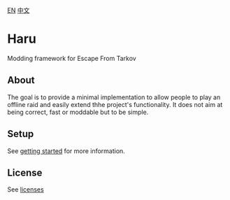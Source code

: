 [EN](readme-en.md)
[中文](readme-cn.md)

# Haru

Modding framework for Escape From Tarkov

## About

The goal is to provide a minimal implementation to allow people to play an
offline raid and easily extend thhe project's functionality.
It does not aim at being correct, fast or moddable but to be simple.

## Setup

See [getting started](Docs/dev-en.md) for more information.

## License

See [licenses](Docs/licenses-en.md)

